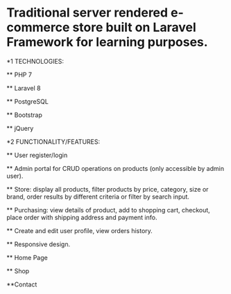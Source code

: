  # Traditional server rendered e-commerce store built on Laravel Framework for learning purposes.

*1 TECHNOLOGIES:

** PHP 7

** Laravel 8

** PostgreSQL

** Bootstrap

** jQuery

*2 FUNCTIONALITY/FEATURES:

** User register/login 

** Admin portal for CRUD operations on products (only accessible by admin user).

** Store: display all products, filter products by price, category, size or brand, order results by different criteria or filter by search input.

** Purchasing: view details of product, add to shopping cart, checkout, place order with shipping address and payment info.

** Create and edit user profile, view orders history.

** Responsive design.



** Home Page


** Shop

**Contact


